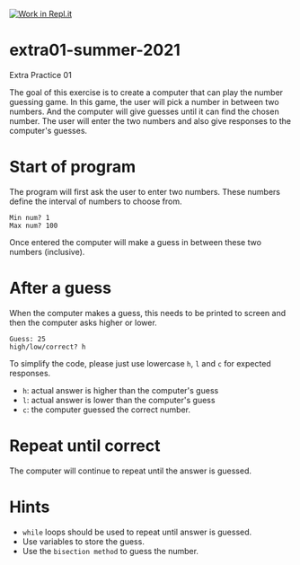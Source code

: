 [![Work in Repl.it](https://classroom.github.com/assets/work-in-replit-14baed9a392b3a25080506f3b7b6d57f295ec2978f6f33ec97e36a161684cbe9.svg)](https://classroom.github.com/online_ide?assignment_repo_id=5337081&assignment_repo_type=AssignmentRepo)
# extra01-summer-2021
Extra Practice 01

The goal of this exercise is to create a computer that can play the number guessing game. In this game, the user will pick a number in between two numbers. And the computer will give guesses until it can find the chosen number. The user will enter the two numbers and also give responses to the computer's guesses.

# Start of program
The program will first ask the user to enter two numbers. These numbers define the interval of numbers to choose from.

```shell
Min num? 1
Max num? 100
```

Once entered the computer will make a guess in between these two numbers (inclusive).

# After a guess
When the computer makes a guess, this needs to be printed to screen and then the computer asks higher or lower.
```shell
Guess: 25
high/low/correct? h
```
To simplify the code, please just use lowercase `h`, `l` and `c` for expected responses.
- `h`: actual answer is higher than the computer's guess
- `l`: actual answer is lower than the computer's guess
- `c`: the computer guessed the correct number.

# Repeat until correct
The computer will continue to repeat until the answer is guessed.

# Hints
- `while` loops should be used to repeat until answer is guessed.
- Use variables to store the guess.
- Use the `bisection method` to guess the number.
